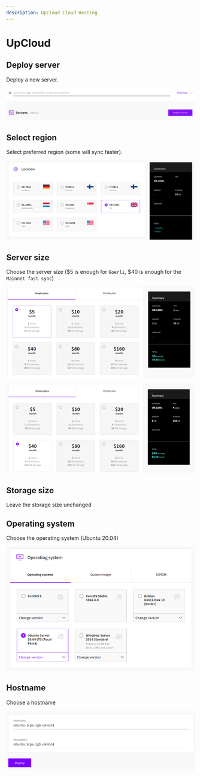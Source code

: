 ```yaml
---
description: UpCloud Cloud Hosting
---
```


# UpCloud

## Deploy server

Deploy a new server.

![Server deployment](../../.gitbook/assets/image%20%284%29.png)

## Select region

Select preferred region \(some will sync faster\).

![Region selection](../../.gitbook/assets/image%20%2817%29.png)

## Server size

Choose the server size \($5 is enough for `Goerli`, $40 is enough for the `Mainnet fast sync`\)

![Goerli lowest setup](../../.gitbook/assets/image%20%2821%29.png)

![Mainnet lowest setup](../../.gitbook/assets/image%20%2811%29.png)

## Storage size

Leave the storage size unchanged

## Operating system

Choose the operating system \(Ubuntu 20.04\)

![Operating system](../../.gitbook/assets/image%20%289%29.png)

## Hostname

Choose a hostname

![Hostname](../../.gitbook/assets/image%20%2812%29.png)


